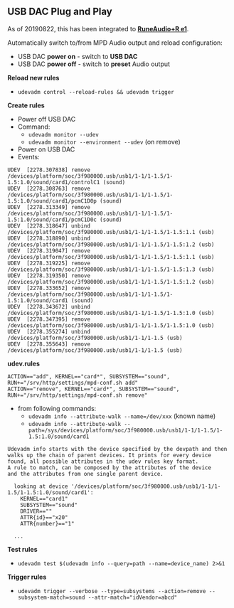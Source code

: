 USB DAC Plug and Play
---
As of 20190822, this has been integrated to [**RuneAudio+R e1**](https://github.com/rern/RuneAudio-Re1).

Automatically switch to/from MPD Audio output and reload configuration:
- USB DAC **power on** - switch to **USB DAC**
- USB DAC **power off** - switch to **preset** Audio output

**Reload new rules**
- `udevadm control --reload-rules && udevadm trigger`

**Create rules**
- Power off USB DAC
- Command:
    - `udevadm monitor --udev`
    - `udevadm monitor --environment --udev` (on remove)
- Power on USB DAC
- Events:
```
UDEV  [2278.307838] remove   /devices/platform/soc/3f980000.usb/usb1/1-1/1-1.5/1-1.5:1.0/sound/card1/controlC1 (sound)
UDEV  [2278.308763] remove   /devices/platform/soc/3f980000.usb/usb1/1-1/1-1.5/1-1.5:1.0/sound/card1/pcmC1D0p (sound)
UDEV  [2278.313349] remove   /devices/platform/soc/3f980000.usb/usb1/1-1/1-1.5/1-1.5:1.0/sound/card1/pcmC1D0c (sound)
UDEV  [2278.318647] unbind   /devices/platform/soc/3f980000.usb/usb1/1-1/1-1.5/1-1.5:1.1 (usb)
UDEV  [2278.318890] unbind   /devices/platform/soc/3f980000.usb/usb1/1-1/1-1.5/1-1.5:1.2 (usb)
UDEV  [2278.319047] remove   /devices/platform/soc/3f980000.usb/usb1/1-1/1-1.5/1-1.5:1.1 (usb)
UDEV  [2278.319225] remove   /devices/platform/soc/3f980000.usb/usb1/1-1/1-1.5/1-1.5:1.3 (usb)
UDEV  [2278.319350] remove   /devices/platform/soc/3f980000.usb/usb1/1-1/1-1.5/1-1.5:1.2 (usb)
UDEV  [2278.333652] remove   /devices/platform/soc/3f980000.usb/usb1/1-1/1-1.5/1-1.5:1.0/sound/card1 (sound)
UDEV  [2278.343672] unbind   /devices/platform/soc/3f980000.usb/usb1/1-1/1-1.5/1-1.5:1.0 (usb)
UDEV  [2278.347395] remove   /devices/platform/soc/3f980000.usb/usb1/1-1/1-1.5/1-1.5:1.0 (usb)
UDEV  [2278.355274] unbind   /devices/platform/soc/3f980000.usb/usb1/1-1/1-1.5 (usb)
UDEV  [2278.355643] remove   /devices/platform/soc/3f980000.usb/usb1/1-1/1-1.5 (usb)
```

**udev.rules**
```
ACTION=="add", KERNEL=="card*", SUBSYSTEM=="sound", RUN+="/srv/http/settings/mpd-conf.sh add"
ACTION=="remove", KERNEL=="card*", SUBSYSTEM=="sound", RUN+="/srv/http/settings/mpd-conf.sh remove"
```
- from following commands:
    - `udevadm info --attribute-walk --name=/dev/xxx` (known name)
    - `udevadm info --attribute-walk --path=/sys/devices/platform/soc/3f980000.usb/usb1/1-1/1-1.5/1-1.5:1.0/sound/card1`
```
Udevadm info starts with the device specified by the devpath and then
walks up the chain of parent devices. It prints for every device
found, all possible attributes in the udev rules key format.
A rule to match, can be composed by the attributes of the device
and the attributes from one single parent device.

  looking at device '/devices/platform/soc/3f980000.usb/usb1/1-1/1-1.5/1-1.5:1.0/sound/card1':
    KERNEL=="card1"
    SUBSYSTEM=="sound"
    DRIVER==""
    ATTR{id}=="x20"
    ATTR{number}=="1"

  ...
```

**Test rules**
- `udevadm test $(udevadm info --query=path --name=device_name) 2>&1`

**Trigger rules**
- `udevadm trigger --verbose --type=subsystems --action=remove --subsystem-match=sound --attr-match="idVendor=abcd"`
